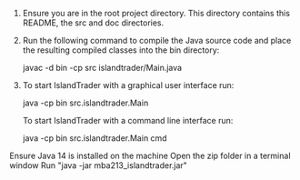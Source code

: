 1. Ensure you are in the root project directory. This directory contains this README, the src and doc directories.

2. Run the following command to compile the Java source code and place the resulting compiled classes into the
   bin directory:

     javac -d bin -cp src islandtrader/Main.java

3. To start IslandTrader with a graphical user interface run:

     java -cp bin src.islandtrader.Main

   To start IslandTrader with a command line interface run:

     java -cp bin src.islandtrader.Main cmd


Ensure Java 14 is installed on the machine
Open the zip folder in a terminal window
Run "java -jar mba213_islandtrader.jar"
